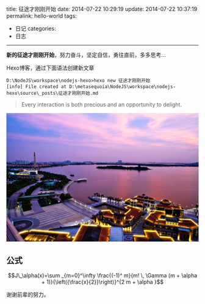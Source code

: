 title: 征途才刚刚开始
date: 2014-07-22 10:29:19
update: 2014-07-22 10:37:19
permalink: hello-world
tags:
- 日记
categories:
- 日志
---

**新的征途才刚刚开始**，努力奋斗，坚定自信，勇往直前，多多思考...

Hexo博客，通过下面语法创建新文章
```{bash}
D:\NodeJS\workspace\nodejs-hexo>hexo new 征途才刚刚开始
[info] File created at D:\metasequoia\NodeJS\workspace\nodejs-hexo\source\_posts\征途才刚刚开始.md
```
> Every interaction is both precious and an opportunity to delight.

![金鸡湖](/images/jinjihu.jpg)

## 公式
$$J\_\alpha(x)=\sum _{m=0}^\infty \frac{(-1)^ m}{m! \, \Gamma (m + \alpha + 1)}{\left({\frac{x}{2}}\right)}^{2 m + \alpha }$$

谢谢前辈的努力。
